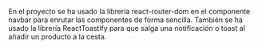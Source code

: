En el proyecto se ha usado la librería react-router-dom en el componente navbar para enrutar las componentes de forma sencilla. También se ha usado la librería ReactToastify para que salga una notificación o toast al añadir un producto a la cesta.
